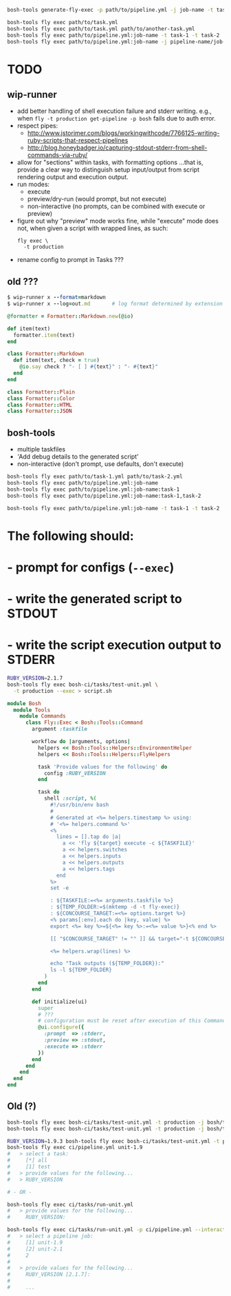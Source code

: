 

``` bash
bosh-tools generate-fly-exec -p path/to/pipeline.yml -j job-name -t task-name

bosh-tools fly exec path/to/task.yml
bosh-tools fly exec path/to/task.yml path/to/another-task.yml
bosh-tools fly exec path/to/pipeline.yml:job-name -t task-1 -t task-2
bosh-tools fly exec path/to/pipeline.yml:job-name -j pipeline-name/job-name -i bosh-src=..
```

# TODO

## wip-runner

- add better handling of shell execution failure and stderr writing. e.g., when
  `fly -t production get-pipeline -p bosh` fails due to auth error.
- respect pipes:
  - <http://www.jstorimer.com/blogs/workingwithcode/7766125-writing-ruby-scripts-that-respect-pipelines>
  - <http://blog.honeybadger.io/capturing-stdout-stderr-from-shell-commands-via-ruby/>
- allow for "sections" within tasks, with formatting options
  ...that is, provide a clear way to distinguish setup input/output from
  script rendering output and execution output.
- run modes:
  - execute
  - preview/dry-run (would prompt, but not execute)
  - non-interactive (no prompts, can be combined with execute or preview)
- figure out why "preview" mode works fine, while "execute" mode does not,
  when given a script with wrapped lines, as such:
  ```
  fly exec \
    -t production
  ```
- rename config to prompt in Tasks ???

## old ???

``` ruby
$ wip-runner x --format=markdown
$ wip-runner x --log=out.md       # log format determined by extension

@formatter = Formatter::Markdown.new(@io)

def item(text)
  formatter.item(text)
end

class Formatter::Markdown
  def item(text, check = true)
    @io.say check ? "- [ ] #{text}" : "- #{text}"
  end
end

class Formatter::Plain
class Formatter::Color
class Formatter::HTML
class Formatter::JSON
```

## bosh-tools

- multiple taskfiles
- 'Add debug details to the generated script'
- non-interactive (don't prompt, use defaults, don't execute)

``` bash
bosh-tools fly exec path/to/task-1.yml path/to/task-2.yml
bosh-tools fly exec path/to/pipeline.yml:job-name
bosh-tools fly exec path/to/pipeline.yml:job-name:task-1
bosh-tools fly exec path/to/pipeline.yml:job-name:task-1,task-2

bosh-tools fly exec path/to/pipeline.yml:job-name -t task-1 -t task-2
```

# The following should:
# - prompt for configs (`--exec`)
# - write the generated script to STDOUT
# - write the script execution output to STDERR
``` bash
RUBY_VERSION=2.1.7
bosh-tools fly exec bosh-ci/tasks/test-unit.yml \
  -t production --exec > script.sh
```

``` ruby
module Bosh
  module Tools
    module Commands
      class Fly::Exec < Bosh::Tools::Command
        argument :taskfile

        workflow do |arguments, options|
          helpers << Bosh::Tools::Helpers::EnvironmentHelper
          helpers << Bosh::Tools::Helpers::FlyHelpers

          task 'Provide values for the following' do
            config :RUBY_VERSION
          end

          task do
            shell :script, %(
              #!/usr/bin/env bash
              #
              # Generated at <%= helpers.timestamp %> using:
              # '<%= helpers.command %>'
              <%
                lines = [].tap do |a|
                  a << 'fly ${target} execute -c ${TASKFILE}'
                  a << helpers.switches
                  a << helpers.inputs
                  a << helpers.outputs
                  a << helpers.tags
                end
              %>
              set -e

              : ${TASKFILE:=<%= arguments.taskfile %>}
              : ${TEMP_FOLDER:=$(mktemp -d -t fly-exec)}
              : ${CONCOURSE_TARGET:=<%= options.target %>}
              <% params[:env].each do |key, value| %>
              export <%= key %>=${<%= key %>:=<%= value %>}<% end %>

              [[ "$CONCOURSE_TARGET" != "" ]] && target="-t ${CONCOURSE_TARGET}" || target=""

              <%= helpers.wrap(lines) %>

              echo "Task outputs (${TEMP_FOLDER}):"
              ls -l ${TEMP_FOLDER}
            )
          end
        end

        def initialize(ui)
          super
          # ???
          # configuration must be reset after execution of this Command
          @ui.configure({
            :prompt  => :stderr,
            :preview => :stdout,
            :execute => :stderr
          })
        end
      end
    end
  end
end  
```    


## Old (?)

``` bash
bosh-tools fly exec bosh-ci/tasks/test-unit.yml -t production -j bosh/test-1.9
bosh-tools fly exec bosh-ci/tasks/test-unit.yml -t production -j bosh/test-1.9 -i bosh-src=../bosh

RUBY_VERSION=1.9.3 bosh-tools fly exec bosh-ci/tasks/test-unit.yml -t production -j bosh/test-1.9
bosh-tools fly exec ci/pipeline.yml unit-1.9
#   > select a task:
#     [*] all
#     [1] test
#   > provide values for the following...
#   > RUBY_VERSION

# - OR -

bosh-tools fly exec ci/tasks/run-unit.yml
#   > provide values for the following...
#     RUBY_VERSION:

bosh-tools fly exec ci/tasks/run-unit.yml -p ci/pipeline.yml --interactive
#   > select a pipeline job:
#     [1] unit-1.9
#     [2] unit-2.1
#     2
#
#   > provide values for the following...
#     RUBY_VERSION [2.1.7]:
#
#     ...
```
